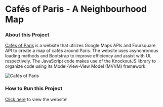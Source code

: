 # Cafés of Paris - A Neighbourhood Map

### About this Project

[Cafés of Paris](https://nehal96.github.io/full-stack-nd/P5-Neighbourhood-Map/) is a website that utilizes Google Maps APIs and Foursquare API to create a map of cafés around Paris. The website uses asynchronous loading methods and Bootstrap to improve efficiency and assist with UI, respectively. The JavaScript code makes use of the KnockoutJS library to organize code using its Model-View-View Model (MVVM) framework.

![Cafés of Paris](https://i.cubeupload.com/a77npi.png)

### How to Run this Project

[Click here](https://nehal96.github.io/full-stack-nd/P5-Neighbourhood-Map/) to view the website!
